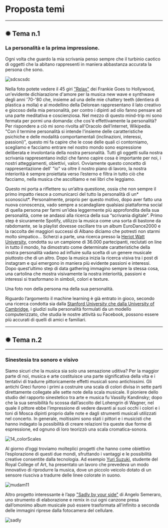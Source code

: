 # Proposta temi
---
## ✹ Tema n.1
### La personalità e la prima impressione.

Ogni volta che guardo la mia scrivania penso sempre che il turbinio caotico di oggetti che la abitano rappresenti in maniera abbastanza accurata la persona che sono.

![sdcscsdc](https://user-images.githubusercontent.com/79697764/114802818-a09d7780-9d9e-11eb-9f3c-25c5092796d6.jpg)


Nella foto potete vedere il 45 giri ["Relax"](https://www.youtube.com/watch?v=Yem_iEHiyJ0) dei Frankie Goes to Hollywood, un'evidente dichiarazione d'amore per la musica new wave e synthwave degli anni '70-'80 che, insieme ad una delle mie chattery teeth (dentiera di plastica a molla) e al modellino della Delorean rappresentano il lato creativo e giocoso della mia personalità, per contro i dipinti ad olio fanno pensare ad una parte meditativa e coscienziosa. Nel mezzo di questo mind-trip mi sono fermata per pormi una domanda: che cos'è effettivamente la personalità? Per rispondere a ciò mi sono rivolta all'Oracolo dell’internet, Wikipedia. "Con il termine personalità si intende l'insieme delle caratteristiche psichiche e delle modalità comportamentali (inclinazioni, interessi, passioni)", questo mi fa capire che le cose delle quali ci contorniamo, scegliamo e facciamo entrare nel nostro mondo sono espressione deliberata e involontaria della nostra personalità. Tutti gli oggetti sulla nostra scrivania rappresentano indizi che fanno capire cosa è importante per noi, i nostri atteggiamenti, obiettivi, valori. Ovviamente questo concetto di rappresentazione dell' "io" va oltre il nostro piano di lavoro, la nostra interiorità è sempre proiettata verso l’esterno e filtra in tutto ciò che facciamo, nella musica che ascoltiamo e nei libri che leggiamo.

Questo mi porta a riflettere su un’altra questione, ossia che non sempre il primo impatto riesce a comunicarci del tutto la personalità di un* sconosciut*. Personalmente, proprio per questo motivo, dopo aver fatto una nuova conoscenza, vado sempre a scandagliare qualsiasi piattaforma social di quella persona per farmi un’idea leggermente più approfondita della sua personalità, come se andassi alla ricerca della sua “scrivania digitale”. Primo step è sicuramente Spotify, utilizzo la musica come una sorta di bastone da rabdomante, se la playlist dovesse oscillare tra un album EuroDance2000 e la raccolta dei maggiori successi di Albano diciamo che potresti non starmi molto simpatico… Scherzi a parte, una ricerca presso la [Heriot Watt University](https://www.jstor.org/stable/10.5406/amerjpsyc.123.2.0199?seq=1), condotta su un campione di 36.000 partecipanti, reclutati on line in tutto il mondo, ha dimostrato come determinate caratteristiche della nostra personalità vadano ad influire sulla scelta di un genere musicale piuttosto che di un altro. Dopo la musica inizia la ricerca visiva tra i post di instagram e qui emergono in maniera più evidente passioni e interessi. Dopo quest’ultimo step di data gathering immagino sempre la stessa cosa, una cartolina che mostra visivamente la nostra interiorità, passioni e interessi si trasformano in simboli, colori e texture. 

Una foto non della persona ma della sua personalità. 

Riguardo l’argomento il machine learning è già entrato in gioco, secondo una ricerca condotta sia dalla [Stanford University che dalla University of Cambridge](https://engineering.stanford.edu/magazine/article/stanford-research-finds-computers-are-better-judges-personality-friends-and-family), i giudizi sulla personalità formulati da un modello computerizzato, che studia le nostre attività su Facebook, possono essere più accurati di quelli di amici e familiari.



---
## ✹ Tema n.2
---

### Sinestesia tra sonoro e visivo


Siamo sicuri che la musica sia solo una sensazione uditiva? 
Per la maggior parte di noi, musica e arte costituisce una parte significativa della vita e i tentativi di tradurre pittoricamente effetti musicali sono antichissimi. Gli antichi Greci furono i primi a costruire una scala di colori divisa in sette parti direttamente collegate alle sette note della scala musicale. Il pioniere dello studio del rapporto sinestetico tra arte e musica fu Vassilly Kandinsky; dopo che la sua sensibilità fu scossa dall’ascolto del Lohengrin di Wagner, nel quale il pittore ebbe l’impressione di vedere davanti ai suoi occhi i colori e i toni di Mosca dipinti proprio dalle note e dagli strumenti musicali utilizzati nel concerto. In generale, moltissimi sono stati i pittori e i musicisti che hanno indagato la possibilità di creare relazioni tra queste due forme di espressione, ed ognuno di loro teorizzò una scala cromatica-sonora.

![14_colorScales](https://user-images.githubusercontent.com/79697764/114803206-5b2d7a00-9d9f-11eb-813c-e750b30f91f9.gif)

Al giorno d’oggi troviamo molteplici progetti che hanno come obiettivo l’esplorazione di questi due mondi, sfruttando i vantaggi e le possibilità creative consentite dalla tecnologia. Ad esempio [Yuri Suzuki](https://archive1018.mudam.lu/en/expositions/details/exposition/yuri-suzuki/), studente del Royal College of Art, ha presentato un lavoro che prevedeva un modo innovativo di riprodurre la musica, dove un piccolo veicolo dotato di un sensore riusciva a tradurre delle linee colorate in suono.

![mudam11](https://user-images.githubusercontent.com/79697764/114803783-659c4380-9da0-11eb-956d-f0cf93ff83fc.jpg)

Altro progetto interessante è l’app ["Sadly by your side"](http://angelosemeraro.info/sadly-by-your-side/) di Angelo Semeraro, uno strumento di elaborazione e remix in cui ogni canzone presa dall’omonimo album musicale può essere trasformata all'infinito a seconda delle immagini riprese dalla fotocamera del cellulare. 

![sadly](https://user-images.githubusercontent.com/79697764/114803986-c461bd00-9da0-11eb-926b-afaf7a6cb607.JPG)


